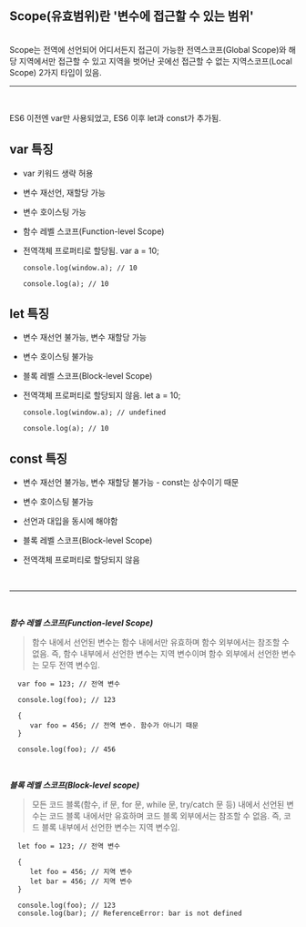 ## Scope(유효범위)란 '변수에 접근할 수 있는 범위'

<br>
Scope는 전역에 선언되어 어디서든지 접근이 가능한 전역스코프(Global Scope)와 해당 지역에서만 접근할 수 있고 지역을 벗어난 곳에선 접근할 수 없는 지역스코프(Local Scope) 2가지 타입이 있음.
<hr>
<br>

ES6 이전엔 var만 사용되었고, ES6 이후 let과 const가 추가됨.
<br>

var 특징
-------------

* var 키워드 생략 허용
   
* 변수 재선언, 재할당 가능

* 변수 호이스팅 가능

* 함수 레벨 스코프(Function-level Scope)

* 전역객체 프로퍼티로 할당됨.
      var a = 10; 

      console.log(window.a); // 10 

      console.log(a); // 10

let 특징
-------

* 변수 재선언 불가능, 변수 재할당 가능

* 변수 호이스팅 불가능

* 블록 레벨 스코프(Block-level Scope)

* 전역객체 프로퍼티로 할당되지 않음.
      let a = 10; 

      console.log(window.a); // undefined 

      console.log(a); // 10


const 특징
---------

* 변수 재선언 불가능, 변수 재할당 불가능 - const는 상수이기 때문

* 변수 호이스팅 불가능

* 선언과 대입을 동시에 해야함

* 블록 레벨 스코프(Block-level Scope)

* 전역객체 프로퍼티로 할당되지 않음

<br>
<hr>
<br>

<b>_함수 레벨 스코프(Function-level Scope)_</b>

> 함수 내에서 선언된 변수는 함수 내에서만 유효하며 함수 외부에서는 참조할 수 없음. 즉, 함수 내부에서 선언한 변수는 지역 변수이며 함수 외부에서 선언한 변수는 모두 전역 변수임.

      var foo = 123; // 전역 변수

      console.log(foo); // 123

      {
         var foo = 456; // 전역 변수. 함수가 아니기 때문
      }

      console.log(foo); // 456

<br>

<b>_블록 레벨 스코프(Block-level scope)_</b>

> 모든 코드 블록(함수, if 문, for 문, while 문, try/catch 문 등) 내에서 선언된 변수는 코드 블록 내에서만 유효하며 코드 블록 외부에서는 참조할 수 없음. 즉, 코드 블록 내부에서 선언한 변수는 지역 변수임.

      let foo = 123; // 전역 변수

      { 
         let foo = 456; // 지역 변수
         let bar = 456; // 지역 변수
      }

      console.log(foo); // 123
      console.log(bar); // ReferenceError: bar is not defined
   
<br>
